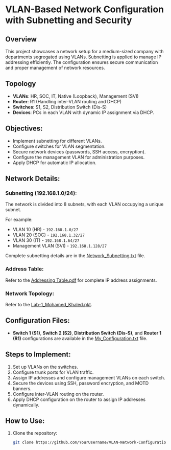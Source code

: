 # VLAN-Based Network Configuration with Subnetting and Security

## Overview
This project showcases a network setup for a medium-sized company with departments segregated using VLANs. Subnetting is applied to manage IP addressing efficiently. The configuration ensures secure communication and proper management of network resources.

## Topology
- **VLANs**: HR, SOC, IT, Native (Loopback), Management (SVI)
- **Router**: R1 (Handling inter-VLAN routing and DHCP)
- **Switches**: S1, S2, Distribution Switch (Dis-S)
- **Devices**: PCs in each VLAN with dynamic IP assignment via DHCP.

## Objectives:
- Implement subnetting for different VLANs.
- Configure switches for VLAN segmentation.
- Secure network devices (passwords, SSH access, encryption).
- Configure the management VLAN for administration purposes.
- Apply DHCP for automatic IP allocation.

## Network Details:
### Subnetting (192.168.1.0/24): 
The network is divided into 8 subnets, with each VLAN occupying a unique subnet. 

For example:
- VLAN 10 (HR) - `192.168.1.0/27`
- VLAN 20 (SOC) - `192.168.1.32/27`
- VLAN 30 (IT) - `192.168.1.64/27`
- Management VLAN (SVI) - `192.168.1.128/27`

Complete subnetting details are in the [Network_Subnetting.txt](Network_Subnetting.txt) file.

### Address Table:
Refer to the [Addressing Table.pdf](Addressing%20Table.pdf) for complete IP address assignments.

### Network Topology:
Refer to the [Lab-1_Mohamed_Khaled.pkt](Lab-1_Mohamed_Khaled.pkt).

## Configuration Files:
- **Switch 1 (S1)**, **Switch 2 (S2)**, **Distribution Switch (Dis-S)**, and **Router 1 (R1)** configurations are available in the [My_Configuration.txt](My_Configuration.txt) file.

## Steps to Implement:
1. Set up VLANs on the switches.
2. Configure trunk ports for VLAN traffic.
3. Assign IP addresses and configure management VLANs on each switch.
4. Secure the devices using SSH, password encryption, and MOTD banners.
5. Configure inter-VLAN routing on the router.
6. Apply DHCP configuration on the router to assign IP addresses dynamically.

## How to Use:
1. Clone the repository: 
   ```bash
   git clone https://github.com/YourUsername/VLAN-Network-Configuration.git
